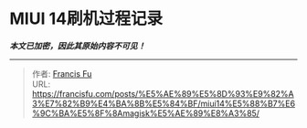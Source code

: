 # MIUI 14刷机过程记录

_**本文已加密，因此其原始内容不可见！**_

---

> 作者: [Francis Fu](https://francisfu.com/)  
> URL: https://francisfu.com/posts/%E5%AE%89%E5%8D%93%E9%82%A3%E7%82%B9%E4%BA%8B%E5%84%BF/miui14%E5%88%B7%E6%9C%BA%E5%8F%8Amagisk%E5%AE%89%E8%A3%85/  

